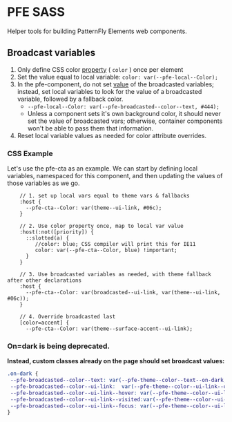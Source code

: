 # PFE SASS

Helper tools for building PatternFly Elements web components.


## Broadcast variables

1. Only define CSS color <span style="text-decoration:underline;">property</span> ( `color` ) once per element 
2. Set the value equal to local variable:  `color: var(--pfe-local--Color);`
3. In the pfe-component, do not set <span style="text-decoration:underline;">value</span> of the broadcasted variables; instead, set local variables to look for the value of a broadcasted variable, followed by a fallback color.
    * `--pfe-local--Color: var(--pfe-broadcasted--color--text, #444);`
    * Unless a component sets it's own background color, it should never set the value of broadcasted vars; otherwise, container components won't be able to pass them that information.
4. Reset local variable values as needed for color attribute overrides.


### CSS Example

Let's use the pfe-cta as an example. We can start by defining local variables, namespaced for this component, and then updating the values of those variables as we go.

```
    // 1. set up local vars equal to theme vars & fallbacks
    :host {
      --pfe-cta--Color: var(theme--ui-link, #06c);
    }

    // 2. Use color property once, map to local var value
    :host(:not([priority]) {
      ::slotted(a) {
         //color: blue; CSS compiler will print this for IE11
         color: var(--pfe-cta--Color, blue) !important;
      }
    }

    // 3. Use broadcasted variables as needed, with theme fallback after other declarations
    :host {
      --pfe-cta--Color: var(broadcasted--ui-link, var(theme--ui-link, #06c));   
    }

    // 4. Override broadcasted last
    [color=accent] {
      --pfe-cta--Color: var(theme--surface-accent--ui-link);
```



### On=dark is being deprecated.

**Instead, custom classes already on the page should set broadcast values:**


```css
.on-dark {
 --pfe-broadcasted--color--text: var(--pfe-theme--color--text--on-dark, #fff);
 --pfe-broadcasted--color--ui-link:  var(--pfe-theme--color--ui-link--on-dark, #73bcf7);
 --pfe-broadcasted--color--ui-link--hover: var(--pfe-theme--color--ui-link--on-dark--hover, #2b9af3);
 --pfe-broadcasted--color--ui-link--visited:var(--pfe-theme--color--ui-link--on-dark--visited, #73bcf7);
 --pfe-broadcasted--color--ui-link--focus: var(--pfe-theme--color--ui-link--on-dark--focus, #2b9af3);
}
```
